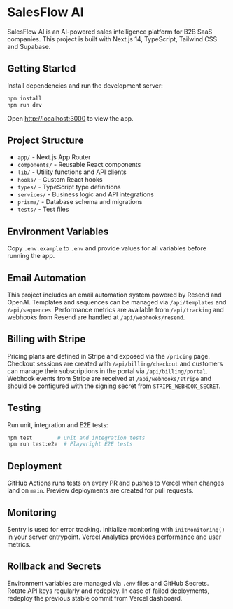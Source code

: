 # SalesFlow AI

SalesFlow AI is an AI-powered sales intelligence platform for B2B SaaS companies.
This project is built with Next.js 14, TypeScript, Tailwind CSS and Supabase.

## Getting Started

Install dependencies and run the development server:

```bash
npm install
npm run dev
```

Open [http://localhost:3000](http://localhost:3000) to view the app.

## Project Structure

- `app/` - Next.js App Router
- `components/` - Reusable React components
- `lib/` - Utility functions and API clients
- `hooks/` - Custom React hooks
- `types/` - TypeScript type definitions
- `services/` - Business logic and API integrations
- `prisma/` - Database schema and migrations
- `tests/` - Test files

## Environment Variables

Copy `.env.example` to `.env` and provide values for all variables before running the app.


## Email Automation

This project includes an email automation system powered by Resend and OpenAI. Templates and sequences can be managed via `/api/templates` and `/api/sequences`. Performance metrics are available from `/api/tracking` and webhooks from Resend are handled at `/api/webhooks/resend`.

## Billing with Stripe

Pricing plans are defined in Stripe and exposed via the `/pricing` page. Checkout sessions are created with `/api/billing/checkout` and customers can manage their subscriptions in the portal via `/api/billing/portal`. Webhook events from Stripe are received at `/api/webhooks/stripe` and should be configured with the signing secret from `STRIPE_WEBHOOK_SECRET`.

## Testing

Run unit, integration and E2E tests:

```bash
npm test        # unit and integration tests
npm run test:e2e  # Playwright E2E tests
```

## Deployment

GitHub Actions runs tests on every PR and pushes to Vercel when changes land on `main`.
Preview deployments are created for pull requests.

## Monitoring

Sentry is used for error tracking. Initialize monitoring with `initMonitoring()` in your server entrypoint.
Vercel Analytics provides performance and user metrics.

## Rollback and Secrets

Environment variables are managed via `.env` files and GitHub Secrets. Rotate API keys regularly and redeploy.
In case of failed deployments, redeploy the previous stable commit from Vercel dashboard.
